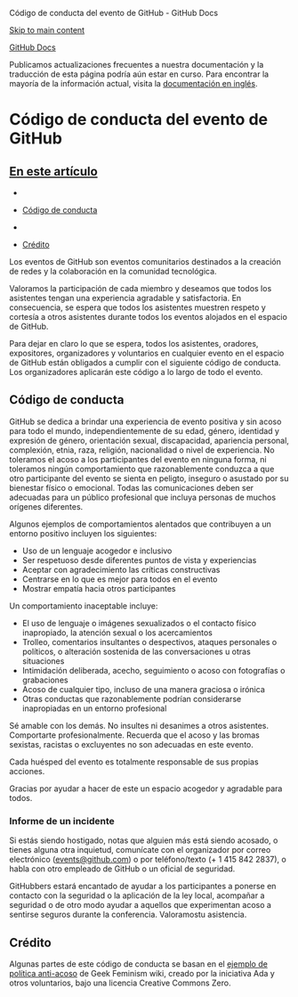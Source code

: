 Código de conducta del evento de GitHub - GitHub Docs

[Skip to main content](#main-content)

[](/es)[GitHub Docs](/es)

Publicamos actualizaciones frecuentes a nuestra documentación y la traducción de esta página podría aún estar en curso. Para encontrar la mayoría de la información actual, visita la [documentación en inglés](/en).

Código de conducta del evento de GitHub
==========

[En este artículo](/site-policy/github-terms/github-event-code-of-conduct#in-this-article)
----------

*
* [Código de conducta](#code-of-conduct)

*
* [Crédito](#credit)

Los eventos de GitHub son eventos comunitarios destinados a la creación de redes y la colaboración en la comunidad tecnológica.

Valoramos la participación de cada miembro y deseamos que todos los asistentes tengan una experiencia agradable y satisfactoria. En consecuencia, se espera que todos los asistentes muestren respeto y cortesía a otros asistentes durante todos los eventos alojados en el espacio de GitHub.

Para dejar en claro lo que se espera, todos los asistentes, oradores, expositores, organizadores y voluntarios en cualquier evento en el espacio de GitHub están obligados a cumplir con el siguiente código de conducta. Los organizadores aplicarán este código a lo largo de todo el evento.

[](#code-of-conduct)Código de conducta
----------

GitHub se dedica a brindar una experiencia de evento positiva y sin acoso para todo el mundo, independientemente de su edad, género, identidad y expresión de género, orientación sexual, discapacidad, apariencia personal, complexión, etnia, raza, religión, nacionalidad o nivel de experiencia. No toleramos el acoso a los participantes del evento en ninguna forma, ni toleramos ningún comportamiento que razonablemente conduzca a que otro participante del evento se sienta en peligto, inseguro o asustado por su bienestar físico o emocional. Todas las comunicaciones deben ser adecuadas para un público profesional que incluya personas de muchos orígenes diferentes.

Algunos ejemplos de comportamientos alentados que contribuyen a un entorno positivo incluyen los siguientes:

* Uso de un lenguaje acogedor e inclusivo
* Ser respetuoso desde diferentes puntos de vista y experiencias
* Aceptar con agradecimiento las críticas constructivas
* Centrarse en lo que es mejor para todos en el evento
* Mostrar empatía hacia otros participantes

Un comportamiento inaceptable incluye:

* El uso de lenguaje o imágenes sexualizados o el contacto físico inapropiado, la atención sexual o los acercamientos
* Trolleo, comentarios insultantes o despectivos, ataques personales o políticos, o alteración sostenida de las conversaciones u otras situaciones
* Intimidación deliberada, acecho, seguimiento o acoso con fotografías o grabaciones
* Acoso de cualquier tipo, incluso de una manera graciosa o irónica
* Otras conductas que razonablemente podrían considerarse inapropiadas en un entorno profesional

Sé amable con los demás. No insultes ni desanimes a otros asistentes. Comportarte profesionalmente. Recuerda que el acoso y las bromas sexistas, racistas o excluyentes no son adecuadas en este evento.

Cada huésped del evento es totalmente responsable de sus propias acciones.

Gracias por ayudar a hacer de este un espacio acogedor y agradable para todos.

### [](#reporting-an-incident)Informe de un incidente ###

Si estás siendo hostigado, notas que alguien más está siendo acosado, o tienes alguna otra inquietud, comunícate con el organizador por correo electrónico ([events@github.com](mailto:events@github.com)) o por teléfono/texto (+ 1 415 842 2837), o habla con otro empleado de GitHub o un oficial de seguridad.

GitHubbers estará encantado de ayudar a los participantes a ponerse en contacto con la seguridad o la aplicación de la ley local, acompañar a seguridad o de otro modo ayudar a aquellos que experimentan acoso a sentirse seguros durante la conferencia. Valoramostu asistencia.

[](#credit)Crédito
----------

Algunas partes de este código de conducta se basan en el [ejemplo de política anti-acoso](https://geekfeminism.wikia.org/wiki/Conference_anti-harassment/Policy) de Geek Feminism wiki, creado por la iniciativa Ada y otros voluntarios, bajo una licencia Creative Commons Zero.
